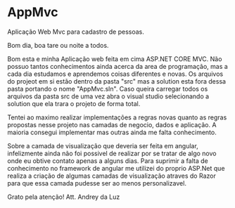 # AppMvc
Aplicação Web Mvc para cadastro de pessoas.

Bom dia, boa tare ou noite a todos. 

Bom esta e minha Aplicação web feita em cima ASP.NET CORE MVC. Não possuo tantos conhecimentos ainda acerca da area de programação, mas a cada dia estudamos e aprendemos coisas diferentes e novas.
Os arquivos do projeot em si estão dentro da pasta "src" mas a solution esta fora dessa pasta portando o nome "AppMvc.sln". 
Caso queira carregar todos os arquivos da pasta src de uma vez abra o visual studio selecionando a solution que ela trara o projeto de forma total.

Tentei ao maximo realizar implementações a regras novas quanto as regras propostas nesse projeto nas camadas de negocio, dados e aplicação. A maioria consegui implementar mas outras ainda me falta conhecimento.

Sobre a camada de visualização que deveria ser feita em angular, infelizmente ainda não foi possivel de realizar por se tratar de algo novo onde eu obtive contato apenas a alguns dias.
Para suprimir a falta de conhecimento no framework de angular me utilizei do proprio ASP.Net que realiza a criação de algumas camadas de visualização atraves do Razor para que essa camada pudesse ser ao menos personalizavel.

Grato pela atenção!
Att.
Andrey da Luz

